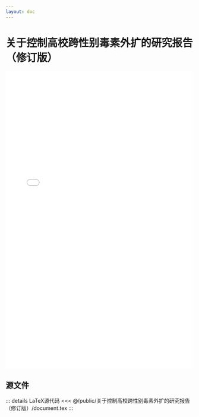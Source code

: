 ```yaml
---
layout: doc
---
```


# 关于控制高校跨性别毒素外扩的研究报告（修订版）

<embed src="/关于控制高校跨性别毒素外扩的研究报告（修订版）.pdf" type="application/pdf" width="100%" height="800px" />

## 源文件

::: details LaTeX源代码
<<< @/public/关于控制高校跨性别毒素外扩的研究报告（修订版）/document.tex
:::